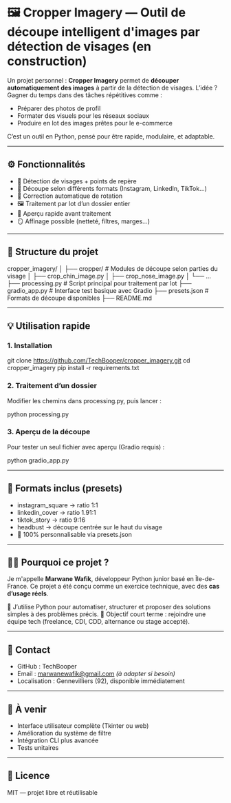 
# 🖼️ Cropper Imagery — Outil de découpe intelligent d'images par détection de visages (en construction)

Un projet personnel : **Cropper Imagery** permet de **découper automatiquement des images** à partir de la détection de visages. L’idée ? Gagner du temps dans des tâches répétitives comme :

- Préparer des photos de profil
- Formater des visuels pour les réseaux sociaux
- Produire en lot des images prêtes pour le e-commerce

C’est un outil en Python, pensé pour être rapide, modulaire, et adaptable.

---

## ⚙️ Fonctionnalités

- 📸 Détection de visages + points de repère
- 📐 Découpe selon différents formats (Instagram, LinkedIn, TikTok…)
- 🔄 Correction automatique de rotation
- 🖼️ Traitement par lot d’un dossier entier
- 🧪 Aperçu rapide avant traitement
- 🪞 Affinage possible (netteté, filtres, marges…)

---

## 📁 Structure du projet

cropper_imagery/
│
├── cropper/                 # Modules de découpe selon parties du visage
│   ├── crop_chin_image.py
│   ├── crop_nose_image.py
│   └── ...
├── processing.py            # Script principal pour traitement par lot
├── gradio_app.py            # Interface test basique avec Gradio
├── presets.json             # Formats de découpe disponibles
├── README.md

---

## 💡 Utilisation rapide

### 1. Installation

git clone https://github.com/TechBooper/cropper_imagery.git
cd cropper_imagery
pip install -r requirements.txt

### 2. Traitement d’un dossier

Modifier les chemins dans processing.py, puis lancer :

python processing.py

### 3. Aperçu de la découpe

Pour tester un seul fichier avec aperçu (Gradio requis) :

python gradio_app.py

---

## 🔧 Formats inclus (presets)

- instagram_square → ratio 1:1
- linkedin_cover → ratio 1.91:1
- tiktok_story → ratio 9:16
- headbust → découpe centrée sur le haut du visage
- 🎯 100% personnalisable via presets.json

---

## 🙋‍♂️ Pourquoi ce projet ?

Je m'appelle **Marwane Wafik**, développeur Python junior basé en Île-de-France. Ce projet a été conçu comme un exercice technique, avec des **cas d’usage réels**.

🔧 J’utilise Python pour automatiser, structurer et proposer des solutions simples à des problèmes précis.
🎯 Objectif court terme : rejoindre une équipe tech (freelance, CDI, CDD, alternance ou stage accepté).

---

## 📩 Contact

- GitHub : TechBooper
- Email : marwanewafik@gmail.com *(à adapter si besoin)*
- Localisation : Gennevilliers (92), disponible immédiatement

---

## 📝 À venir

- Interface utilisateur complète (Tkinter ou web)
- Amélioration du système de filtre
- Intégration CLI plus avancée
- Tests unitaires

---

## 📄 Licence

MIT — projet libre et réutilisable
